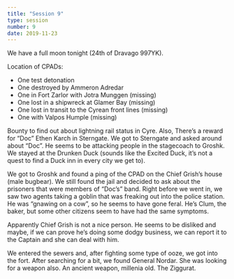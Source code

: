 ```yaml
---
title: "Session 9"
type: session
number: 9
date: 2019-11-23
---
```


We have a full moon tonight (24th of Dravago 997YK).

Location of CPADs:

- One test detonation
- One destroyed by Ammeron Adredar
- One in Fort Zarlor with Jotra Munggen (missing)
- One lost in a shipwreck at Glamer Bay (missing)
- One lost in transit to the Cyrean front lines (missing)
- One with Valpos Humple (missing)

Bounty to find out about lightning rail status in Cyre.
Also, There’s a reward for “Doc” Ethen Karch in Sterngate. We got to Sterngate and asked around about “Doc”. He seems to be attacking people in the stagecoach to Groshk. We stayed at the Drunken Duck (sounds like the Excited Duck, it’s not a quest to find a Duck inn in every city we get to).

We got to Groshk and found a ping of the CPAD on the Chief Grish’s house (male bugbear). We still found the jail and decided to ask about the prisoners that were members of “Doc’s” band. Right before we went in, we saw two agents taking a goblin that was freaking out into the police station. He was “gnawing on a cow”, so he seems to have gone feral. He’s Clum, the baker, but some other citizens seem to have had the same symptoms.

Apparently Chief Grish is not a nice person. He seems to be disliked and maybe, if we can prove he’s doing some dodgy business, we can report it to the Captain and she can deal with him.

We entered the sewers and, after fighting some type of ooze, we got into the fort. After searching for a bit, we found General Nordar. She was looking for a weapon also. An ancient weapon, millenia old. The Ziggurat.

